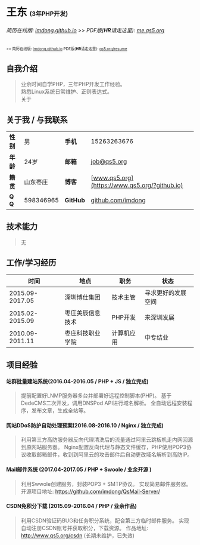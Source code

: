 # 王东 <span style="font-size: initial;">(3年PHP开发)</span>

###### 简历在线版: [imdong.github.io](https://imdong.github.io/) >> PDF版(**HR**请走这里): [me.qs5.org](https://me.qs5.org/?github.io "请下载/打印此份")

<span style="font-size: x-small;"> >> 简历在线版: [imdong.github.io](https://imdong.github.io/) PDF版(<b>HR</b>请走这里): [qs5.org/resume](https://qs5.org/resume "请下载/打印此份")</span>

## 自我介绍

>业余时间自学PHP，三年PHP开发工作经验。  
>熟悉Linux系统日常维护、正则表达式。  
>关于


## 关于我 / 与我联系

|||||
|----|----|----|----|
|**性别**|男|**手机**|15263263676|
|**年龄**|24岁|**邮箱**|[job@qs5.org](mailto://job@qs5.org)|
|**籍贯**|山东枣庄|**博客**|[www.qs5.org](https://www.qs5.org/?github.io)|
|**Q  Q**|598346965|**GitHub**|[github.com/imdong](https://github.com/imdong)|

## 技术能力

>无

## 工作/学习经历

|时间|地点|职务|状态|
|----|----|----|----|
|2015.09-2017.05|深圳博仕集团|技术主管|寻求更好的发展空间|
|2015.02-2015.09|枣庄美辰信息技术|PHP开发|来深圳发展|
|2010.09-2011.11|枣庄科技职业学院|计算机应用|中专结业|



## 项目经验

#### 站群批量建站系统(2016.04-2016.05 / PHP + JS / 独立完成)

> 提前配置好LNMP服务器多台并部署好远程控制脚本(PHP)。
> 基于DedeCMS二次开发，调用DNSPod API进行域名解析。
> 全自动远程安装程序，发布文章，生成全站等。

#### 网站DDoS防护自动处理预案(2016.08-2016.10 / Nginx / 独立完成)
> 利用第三方高防服务器反向代理清洗后的流量通过阿里云跳板机走内网回源到原网站服务器。
> Nginx配置反向代理与静态文件缓存，PHP使用POP3协议收取邮箱邮件，收到到阿里云的攻击邮件后自动更改域名解析到高防IP。

#### Mail邮件系统 (2017.04-2017.05 / PHP + Swoole / 业余开源 )
> 利用Swwole创建服务，封装POP3 + SMTP协议。
> 实现简易邮件服务器。
> 开源项目地址: https://github.com/imdong/QsMail-Server/

#### CSDN免积分下载 (2015.09-2016.04 / PHP / 业余作品)
> 利用CSDN验证码BUG和任务积分系统，配合第三方临时邮件服务。
> 实现自动注册CSDN账号并获取积分，下载资源。
> 作品地址: http://www.qs5.org/csdn  (长期未维护，已失效)

<!-- 修改页面 -->
<style type="text/css">
    @media print {
        .print{display: none;}
    }
</style>
<script type="text/javascript">
document.title = document.getElementsByTagName('h1').length < 1 
    ? '王东 (3年PHP开发)'
    : document.getElementsByTagName('h1')[0].innerText;
</script>

